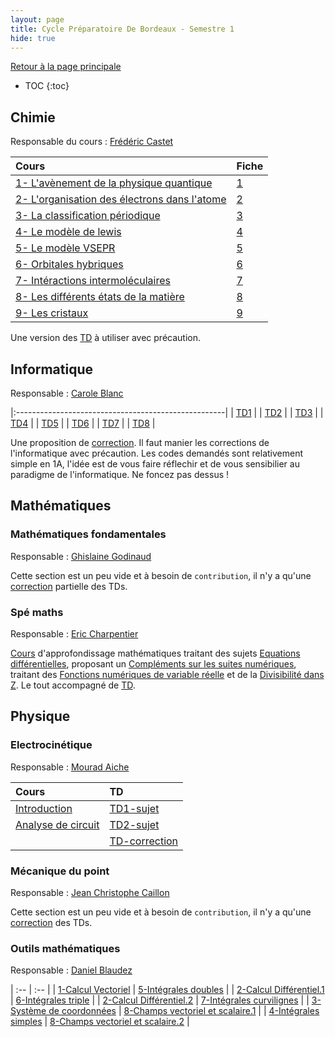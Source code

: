 ```yaml
---
layout: page
title: Cycle Préparatoire De Bordeaux - Semestre 1
hide: true
---
```

[Retour à la page principale](/CPBx.html)
- TOC
{:toc}



## Chimie 
Responsable du cours : [Frédéric
Castet](http://theo.ism.u-bordeaux.fr/~castet/teaching.html)

| Cours                                          | Fiche      |
| :---                                           | :---       |
| [1- L'avènement de la physique quantique]      | [1] |
| [2- L'organisation des électrons dans l'atome] | [2] |
| [3- La classification périodique]              | [3] |
| [4- Le modèle de lewis]                        | [4] |
| [5- Le modèle VSEPR]                           | [5] |
| [6- Orbitales hybriques]                       | [6] |
| [7- Intéractions intermoléculaires]            | [7] |
| [8- Les différents états de la matière]        | [8] |
| [9- Les cristaux]                              | [9] |

Une version des [TD] à utiliser avec précaution.

[1- L'avènement de la physique quantique]:/assets/cpbx/semestre_1/chimie/cours/1.pdf
[2- L'organisation des électrons dans l'atome]:/assets/cpbx/semestre_1/chimie/cours/2.pdf
[3- La classification périodique]:/assets/cpbx/semestre_1/chimie/cours/3.pdf
[4- Le modèle de lewis]:/assets/cpbx/semestre_1/chimie/cours/4.pdf
[5- Le modèle VSEPR]:/assets/cpbx/semestre_1/chimie/cours/5.pdf
[6- Orbitales hybriques]:/assets/cpbx/semestre_1/chimie/cours/6.pdf
[7- Intéractions intermoléculaires]:/assets/cpbx/semestre_1/chimie/cours/7.pdf
[8- Les différents états de la matière]:/assets/cpbx/semestre_1/chimie/cours/8.pdf
[9- Les cristaux]:/assets/cpbx/semestre_1/chimie/cours/9.pdf

[1]:/assets/cpbx/semestre_1/chimie/1.pdf
[2]:/assets/cpbx/semestre_1/chimie/2.pdf
[3]:/assets/cpbx/semestre_1/chimie/3.pdf
[4]:/assets/cpbx/semestre_1/chimie/4.pdf
[5]:/assets/cpbx/semestre_1/chimie/5.pdf
[6]:/assets/cpbx/semestre_1/chimie/6.pdf
[7]:/assets/cpbx/semestre_1/chimie/7.pdf
[8]:/assets/cpbx/semestre_1/chimie/8.pdf
[9]:/assets/cpbx/semestre_1/chimie/9.pdf

[TD]:/assets/cpbx/semestre_1/chimie/TD.pdf

## Informatique
Responsable : [Carole Blanc](https://dept-info.labri.fr/~blanc/)

|:----------------------------------------------------|
| [TD1](/assets/cpbx/semestre_1/informatique/td1.pdf) |
| [TD2](/assets/cpbx/semestre_1/informatique/td2.pdf) |
| [TD3](/assets/cpbx/semestre_1/informatique/td3.pdf) |
| [TD4](/assets/cpbx/semestre_1/informatique/td4.pdf) |
| [TD5](/assets/cpbx/semestre_1/informatique/td5.pdf) |
| [TD6](/assets/cpbx/semestre_1/informatique/td6.pdf) |
| [TD7](/assets/cpbx/semestre_1/informatique/td7.pdf) |
| [TD8](/assets/cpbx/semestre_1/informatique/td8.pdf) |

Une proposition de
[correction](/assets/cpbx/semestre_1/informatique/correction.pdf). Il faut manier
les corrections de l'informatique avec précaution. Les codes demandés sont
relativement simple en 1A, l'idée est de vous faire réflechir et de vous
sensibilier au paradigme de l'informatique. Ne foncez pas dessus !

## Mathématiques
### Mathématiques fondamentales 
Responsable : [Ghislaine
Godinaud](https://www.math.u-bordeaux.fr/imb/fiche-personnelle?uid=ggodinau)

Cette section est un peu vide et à besoin de `contribution`, il n'y a qu'une
[correction](/assets/cpbx/semestre_1/mathematiques/TD.pdf) partielle des TDs.

### Spé maths
Responsable : [Eric Charpentier](https://www.math.u-bordeaux.fr/imb/fiche-personnelle?uid=echarpen)

[Cours] d'approfondissage mathématiques traitant des sujets [Equations
différentielles], proposant un [Compléments sur les suites numériques], traitant
des [Fonctions numériques de variable réelle] et de la [Divisibilité dans Z]. Le
tout accompagné de [TD].

[Equations différentielles]:/assets/cpbx/semestre_1/mathematiques/1.pdf
[Compléments sur les suites numériques]:/assets/cpbx/semestre_1/mathematiques/2.pdf
[Fonctions numériques de variable réelle]:/assets/cpbx/semestre_1/mathematiques/3.pdf
[Divisibilité dans Z]:/assets/cpbx/semestre_1/mathematiques/4.pdf
[Cours]:/assets/cpbx/semestre_1/mathematiques/cours.pdf
[TD]:/assets/cpbx/semestre_1/mathematiques/spe_td.pdf


## Physique 
### Electrocinétique
Responsable : [Mourad Aiche]()

  | Cours                | TD              |
  | :---                 | :---            |
  | [Introduction]       | [TD1-sujet]     |
  | [Analyse de circuit] | [TD2-sujet]     |
  |                      | [TD-correction] |


[Introduction]:/assets/cpbx/semestre_1/physique/electro/Introduction.pdf
[Analyse de circuit]:/assets/cpbx/semestre_1/physique/electro/Analyse.pdf
[TD1-sujet]:/assets/cpbx/semestre_1/physique/electro/TD1.pdf
[TD2-sujet]:/assets/cpbx/semestre_1/physique/electro/TD2.pdf
[TD-correction]:/assets/cpbx/semestre_1/physique/electro/TD.pdf


### Mécanique du point
Responsable : [Jean Christophe Caillon]()

Cette section est un peu vide et à besoin de `contribution`, il n'y a qu'une
[correction](/assets/cpbx/semestre_1/physique/meca/TD.pdf) des TDs.

### Outils mathématiques
Responsable : [Daniel Blaudez]()

| :--                        | :--                                |
| [1-Calcul Vectoriel]       | [5-Intégrales doubles]             |
| [2-Calcul Différentiel.1]  | [6-Intégrales triple]              |
| [2-Calcul Différentiel.2]  | [7-Intégrales curvilignes]         |
| [3-Système de coordonnées] | [8-Champs vectoriel et scalaire.1] |
| [4-Intégrales simples]     | [8-Champs vectoriel et scalaire.2] |

[1-Calcul Vectoriel]:/assets/cpbx/semestre_1/physique/outils/1.pdf
[2-Calcul Différentiel.1]:/assets/cpbx/semestre_1/physique/outils/2.pdf
[2-Calcul Différentiel.2]:/assets/cpbx/semestre_1/physique/outils/3.pdf
[3-Système de coordonnées]:/assets/cpbx/semestre_1/physique/outils/4.pdf
[4-Intégrales simples]:/assets/cpbx/semestre_1/physique/outils/5.pdf
[5-Intégrales doubles]:/assets/cpbx/semestre_1/physique/outils/6.pdf
[6-Intégrales triple]:/assets/cpbx/semestre_1/physique/outils/7.pdf
[7-Intégrales curvilignes]:/assets/cpbx/semestre_1/physique/outils/8.pdf
[8-Champs vectoriel et scalaire.1]:/assets/cpbx/semestre_1/physique/outils/9.pdf
[8-Champs vectoriel et scalaire.2]:/assets/cpbx/semestre_1/physique/outils/10.pdf

